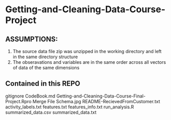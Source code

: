 # Getting-and-Cleaning-Data-Course-Project


## ASSUMPTIONS:
1. The source data file zip was unzipped in the working directory and left in the same directory structure
2. The obseravations and variables are in the same order across all vectors of data of the same dimensions

## Contained in this REPO


gitignore
CodeBook.md
Getting-and-Cleaning-Data-Course-Final-Project.Rpro
Merge File Schema.jpg
README-RecievedFromCustomer.txt
activity_labels.txt
features.txt
features_info.txt
run_analysis.R
summarized_data.csv
summarized_data.txt

